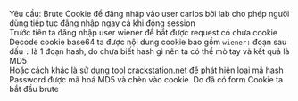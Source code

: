 Yêu cầu: Brute Cookie để đăng nhập vào user carlos bởi lab cho phép người dùng tiếp tục đăng nhập ngay cả khi đóng session
<br> Trước tiên ta đăng nhập user wiener để bắt được request có chứa cookie
<br> Decode cookie base64 ta được nội dung cookie bao gồm ```wiener:``` đoạn sau dấu ```:``` là 1 đoạn hash, do chưa biết hash gì nên ta có thể mò tay và kết quả là MD5 
<br> Hoặc cách khác là sử dụng tool <a href="crackstation.net">crackstation.net</a> để phát hiện loại mã hash 
<br> Password được mã hoá MD5 và chèn vào cookie. Do đã có form Cookie ta bắt đầu brute
